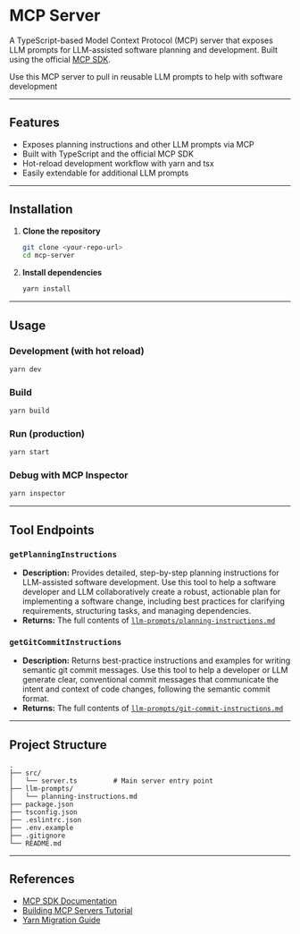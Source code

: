 # MCP Server

A TypeScript-based Model Context Protocol (MCP) server that exposes LLM prompts for LLM-assisted software planning and development. Built using the official [MCP SDK](https://github.com/modelcontextprotocol/typescript-sdk).

Use this MCP server to pull in reusable LLM prompts to help with software development

---

## Features

- Exposes planning instructions and other LLM prompts via MCP
- Built with TypeScript and the official MCP SDK
- Hot-reload development workflow with yarn and tsx
- Easily extendable for additional LLM prompts

---

## Installation

1. **Clone the repository**
   ```sh
   git clone <your-repo-url>
   cd mcp-server
   ```
2. **Install dependencies**
   ```sh
   yarn install
   ```

---

## Usage

### Development (with hot reload)

```sh
yarn dev
```

### Build

```sh
yarn build
```

### Run (production)

```sh
yarn start
```

### Debug with MCP Inspector

```sh
yarn inspector
```

---

## Tool Endpoints

### `getPlanningInstructions`

- **Description:** Provides detailed, step-by-step planning instructions for LLM-assisted software development. Use this tool to help a software developer and LLM collaboratively create a robust, actionable plan for implementing a software change, including best practices for clarifying requirements, structuring tasks, and managing dependencies.
- **Returns:** The full contents of [`llm-prompts/planning-instructions.md`](../llm-prompts/planning-instructions.md)

### `getGitCommitInstructions`

- **Description:** Returns best-practice instructions and examples for writing semantic git commit messages. Use this tool to help a developer or LLM generate clear, conventional commit messages that communicate the intent and context of code changes, following the semantic commit format.
- **Returns:** The full contents of [`llm-prompts/git-commit-instructions.md`](../llm-prompts/git-commit-instructions.md)

---

## Project Structure

```
.
├── src/
│   └── server.ts         # Main server entry point
├── llm-prompts/
│   └── planning-instructions.md
├── package.json
├── tsconfig.json
├── .eslintrc.json
├── .env.example
├── .gitignore
└── README.md
```

---

## References

- [MCP SDK Documentation](https://github.com/modelcontextprotocol/typescript-sdk)
- [Building MCP Servers Tutorial](https://medium.com/@cstroliadavis/building-mcp-servers-536969d27809)
- [Yarn Migration Guide](https://classic.yarnpkg.com/lang/en/docs/migrating-from-npm/)
